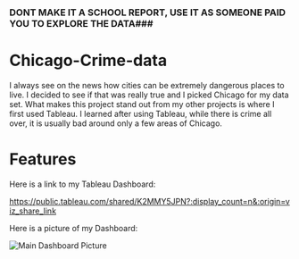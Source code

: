 ### DONT MAKE IT A SCHOOL REPORT, USE IT AS SOMEONE PAID YOU TO EXPLORE THE DATA###
# Chicago-Crime-data
 

I always see on the news how cities can be extremely dangerous places to live. I decided to see if that was really true and I picked Chicago for my data set. What makes this project stand out from my other projects is where I first used Tableau. I learned after using Tableau, while there is crime all over, it is usually bad around only a few areas of Chicago. 


# Features

Here is a link to my Tableau Dashboard:

https://public.tableau.com/shared/K2MMY5JPN?:display_count=n&:origin=viz_share_link

Here is a picture of my Dashboard:

![Main Dashboard Picture](https://github.com/CatDawn29/Tippins-Chicago-Data-Project-4/assets/120760480/67b8587c-80b1-4040-bf7e-f6508208705f)
